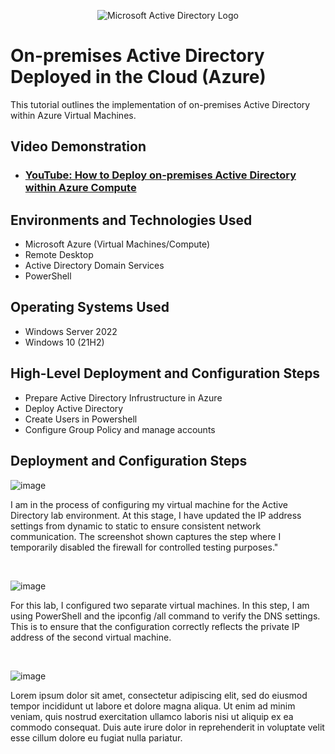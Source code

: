 <p align="center">
<img src="https://i.imgur.com/pU5A58S.png" alt="Microsoft Active Directory Logo"/>
</p>

<h1>On-premises Active Directory Deployed in the Cloud (Azure)</h1>
This tutorial outlines the implementation of on-premises Active Directory within Azure Virtual Machines.<br />


<h2>Video Demonstration</h2>

- ### [YouTube: How to Deploy on-premises Active Directory within Azure Compute](https://www.youtube.com)

<h2>Environments and Technologies Used</h2>

- Microsoft Azure (Virtual Machines/Compute)
- Remote Desktop
- Active Directory Domain Services
- PowerShell

<h2>Operating Systems Used </h2>

- Windows Server 2022
- Windows 10 (21H2)

<h2>High-Level Deployment and Configuration Steps</h2>

- Prepare Active Directory Infrustructure in Azure
- Deploy Active Directory
- Create Users in Powershell
- Configure Group Policy and manage accounts

<h2>Deployment and Configuration Steps</h2>

<p>

![image](https://github.com/user-attachments/assets/29e2ee10-17a7-49d6-961c-f64bbb8a0c93)



</p>
<p>
I am in the process of configuring my virtual machine for the Active Directory lab environment. At this stage, I have updated the IP address settings from dynamic to static to ensure consistent network communication. The screenshot shown captures the step where I temporarily disabled the firewall for controlled testing purposes."
</p>
<br />

<p>

  
  ![image](https://github.com/user-attachments/assets/c0b14cee-f4dc-42ce-b166-6de27c10d895)


</p>
<p>
For this lab, I configured two separate virtual machines. In this step, I am using PowerShell and the ipconfig /all command to verify the DNS settings. This is to ensure that the configuration correctly reflects the private IP address of the second virtual machine.
</p>
<br />

<p>

  ![image](https://github.com/user-attachments/assets/fec60c69-408f-4404-98ee-37ce7ea8e791)

</p>
<p>
Lorem ipsum dolor sit amet, consectetur adipiscing elit, sed do eiusmod tempor incididunt ut labore et dolore magna aliqua. Ut enim ad minim veniam, quis nostrud exercitation ullamco laboris nisi ut aliquip ex ea commodo consequat. Duis aute irure dolor in reprehenderit in voluptate velit esse cillum dolore eu fugiat nulla pariatur.
</p>
<br />
